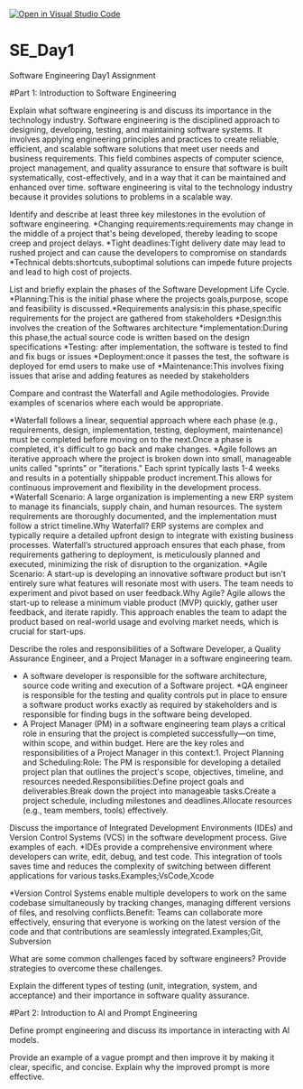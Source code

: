 [![Open in Visual Studio Code](https://classroom.github.com/assets/open-in-vscode-2e0aaae1b6195c2367325f4f02e2d04e9abb55f0b24a779b69b11b9e10269abc.svg)](https://classroom.github.com/online_ide?assignment_repo_id=15567870&assignment_repo_type=AssignmentRepo)
# SE_Day1
Software Engineering Day1 Assignment

#Part 1: Introduction to Software Engineering

Explain what software engineering is and discuss its importance in the technology industry.
Software engineering is the disciplined approach to designing, developing, testing, and maintaining software systems. It involves applying engineering principles and practices to create reliable, efficient, and scalable software solutions that meet user needs and business requirements. This field combines aspects of computer science, project management, and quality assurance to ensure that software is built systematically, cost-effectively, and in a way that it can be maintained and enhanced over time. software engineering is vital to the technology industry because it provides solutions to problems in a scalable way.

Identify and describe at least three key milestones in the evolution of software engineering.
*Changing requirements:requirements may change in the middle of a project that's being developed, thereby leading to scope creep and project delays.
*Tight deadlines:Tight delivery date may lead to rushed project and can cause the developers to compromise on standards 
*Technical debts:shortcuts,suboptimal solutions can impede future projects and lead to high cost of projects.

List and briefly explain the phases of the Software Development Life Cycle.
*Planning:This is the initial phase where the projects goals,purpose, scope and feasibility is discussed.*Requirements analysis:in this phase,specific requirements for the project are gathered from stakeholders  *Design:this involves the creation of the Softwares architecture  *implementation:During this phase,the actual source code is written based on the design specifications  *Testing: after implementation, the software is tested to find and fix bugs or issues  *Deployment:once it passes the test, the software is deployed for emd users to make use of *Maintenance:This involves fixing issues that arise and adding features as needed by stakeholders  

Compare and contrast the Waterfall and Agile methodologies. Provide examples of scenarios where each would be appropriate.

*Waterfall follows a linear, sequential approach where each phase (e.g., requirements, design, implementation, testing, deployment, maintenance) must be completed before moving on to the next.Once a phase is completed, it's difficult to go back and make changes.
*Agile follows an iterative approach where the project is broken down into small, manageable units called "sprints" or "iterations." Each sprint typically lasts 1-4 weeks and results in a potentially shippable product increment.This allows for continuous improvement and flexibility in the development process.
*Waterfall Scenario: A large organization is implementing a new ERP system to manage its financials, supply chain, and human resources. The system requirements are thoroughly documented, and the implementation must follow a strict timeline.Why Waterfall? ERP systems are complex and typically require a detailed upfront design to integrate with existing business processes. Waterfall’s structured approach ensures that each phase, from requirements gathering to deployment, is meticulously planned and executed, minimizing the risk of disruption to the organization.
*Agile Scenario: A start-up is developing an innovative software product but isn't entirely sure what features will resonate most with users. The team needs to experiment and pivot based on user feedback.Why Agile? Agile allows the start-up to release a minimum viable product (MVP) quickly, gather user feedback, and iterate rapidly. This approach enables the team to adapt the product based on real-world usage and evolving market needs, which is crucial for start-ups.

Describe the roles and responsibilities of a Software Developer, a Quality Assurance Engineer, and a Project Manager in a software engineering team.
* A software developer is responsible for the software architecture, source code writing and execution of a Software project. *QA engineer is responsible for the testing and quality controls put in place to ensure a software product works exactly as required by stakeholders and is responsible for finding bugs in the software being developed.
* A Project Manager (PM) in a software engineering team plays a critical role in ensuring that the project is completed successfully—on time, within scope, and within budget. Here are the key roles and responsibilities of a Project Manager in this context:1. Project Planning and Scheduling:Role: The PM is responsible for developing a detailed project plan that outlines the project's scope, objectives, timeline, and resources needed.Responsibilities:Define project goals and deliverables.Break down the project into manageable tasks.Create a project schedule, including milestones and deadlines.Allocate resources (e.g., team members, tools) effectively.



Discuss the importance of Integrated Development Environments (IDEs) and Version Control Systems (VCS) in the software development process. Give examples of each.
*IDEs provide a comprehensive environment where developers can write, edit, debug, and test code. This integration of tools saves time and reduces the complexity of switching between different applications for various tasks.Examples;VsCode,Xcode

*Version Control Systems enable multiple developers to work on the same codebase simultaneously by tracking changes, managing different versions of files, and resolving conflicts.Benefit: Teams can collaborate more effectively, ensuring that everyone is working on the latest version of the code and that contributions are seamlessly integrated.Examples;Git, Subversion 

What are some common challenges faced by software engineers? Provide strategies to overcome these challenges.


Explain the different types of testing (unit, integration, system, and acceptance) and their importance in software quality assurance.


#Part 2: Introduction to AI and Prompt Engineering


Define prompt engineering and discuss its importance in interacting with AI models.


Provide an example of a vague prompt and then improve it by making it clear, specific, and concise. Explain why the improved prompt is more effective.
